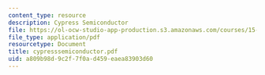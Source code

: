 ```yaml
---
content_type: resource
description: Cypress Semiconductor
file: https://ol-ocw-studio-app-production.s3.amazonaws.com/courses/15-394-designing-and-leading-the-entrepreneurial-organization-spring-2003/a809b98d9c2f7f0ad459eaea83903d60_cypresssemiconductor.pdf
file_type: application/pdf
resourcetype: Document
title: cypresssemiconductor.pdf
uid: a809b98d-9c2f-7f0a-d459-eaea83903d60
---
```

